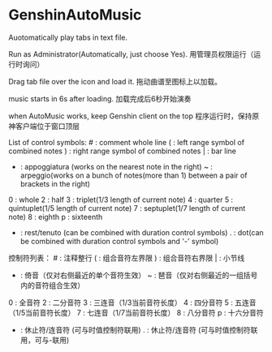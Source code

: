 # GenshinAutoMusic
Auotomatically play tabs in text file.

Run as Administrator(Automatically, just choose Yes).
用管理员权限运行（运行时询问）

Drag tab file over the icon and load it.
拖动曲谱至图标上以加载。

music starts in 6s after loading.
加载完成后6秒开始演奏

when AutoMusic works, keep Genshin client on the top
程序运行时，保持原神客户端位于窗口顶层

List of control symbols:
 \# : comment whole line
 ( : left range symbol of combined notes
 ) : right range symbol of combined notes
 | : bar line


 * : appoggiatura (works on the nearest note in the right)
 ~ : arpeggio(works on a bunch of notes(more than 1) between a pair of brackets in the right)
 
 0 : whole
 2 : half
 3 : triplet(1/3 length of current note)
 4 : quarter
 5 : quintuplet(1/5 length of current note)
 7 : septuplet(1/7 length of current note)
 8 : eighth
 p : sixteenth

- : rest/tenuto (can be combined with duration control symbols)
 . : dot(can be combined with duration control symbols and '-' symbol)


控制符列表：
\# : 注释整行
 ( : 组合音符左界限
 ) : 组合音符右界限
 | : 小节线


 * : 倚音（仅对右侧最近的单个音符生效）
 ~ : 琶音（仅对右侧最近的一组括号内的音符组合生效）
 
 0 : 全音符
 2 : 二分音符
 3 : 三连音（1/3当前音符长度）
 4 : 四分音符
 5 : 五连音（1/5当前音符长度）
 7 : 七连音（1/7当前音符长度）
 8 : 八分音符
 p : 十六分音符

- : 休止符/连音符 (可与时值控制符联用)
 . : 休止符/连音符 (可与时值控制符联用，可与-联用)




